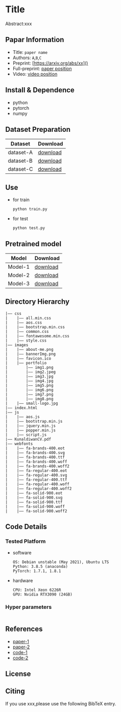 Title
===
Abstract:xxx
## Papar Information
- Title:  `paper name`
- Authors:  `A`,`B`,`C`
- Preprint: [https://arxiv.org/abs/xx]()
- Full-preprint: [paper position]()
- Video: [video position]()

## Install & Dependence
- python
- pytorch
- numpy

## Dataset Preparation
| Dataset | Download |
| ---     | ---   |
| dataset-A | [download]() |
| dataset-B | [download]() |
| dataset-C | [download]() |

## Use
- for train
  ```
  python train.py
  ```
- for test
  ```
  python test.py
  ```
## Pretrained model
| Model | Download |
| ---     | ---   |
| Model-1 | [download]() |
| Model-2 | [download]() |
| Model-3 | [download]() |


## Directory Hierarchy
```
|—— css
|    |—— all.min.css
|    |—— aos.css
|    |—— bootstrap.min.css
|    |—— common.css
|    |—— fontawesome.min.css
|    |—— style.css
|—— images
|    |—— about-me.png
|    |—— bannerImg.png
|    |—— favicon.ico
|    |—— portfolio
|        |—— img1.png
|        |—— img2.jpeg
|        |—— img3.jpg
|        |—— img4.jpg
|        |—— img5.png
|        |—— img6.png
|        |—— img7.png
|        |—— img8.png
|    |—— small-logo.jpg
|—— index.html
|—— js
|    |—— aos.js
|    |—— bootstrap.min.js
|    |—— jquery.min.js
|    |—— popper.min.js
|    |—— script.js
|—— KunaldiwanCV.pdf
|—— webfonts
|    |—— fa-brands-400.eot
|    |—— fa-brands-400.svg
|    |—— fa-brands-400.ttf
|    |—— fa-brands-400.woff
|    |—— fa-brands-400.woff2
|    |—— fa-regular-400.eot
|    |—— fa-regular-400.svg
|    |—— fa-regular-400.ttf
|    |—— fa-regular-400.woff
|    |—— fa-regular-400.woff2
|    |—— fa-solid-900.eot
|    |—— fa-solid-900.svg
|    |—— fa-solid-900.ttf
|    |—— fa-solid-900.woff
|    |—— fa-solid-900.woff2
```
## Code Details
### Tested Platform
- software
  ```
  OS: Debian unstable (May 2021), Ubuntu LTS
  Python: 3.8.5 (anaconda)
  PyTorch: 1.7.1, 1.8.1
  ```
- hardware
  ```
  CPU: Intel Xeon 6226R
  GPU: Nvidia RTX3090 (24GB)
  ```
### Hyper parameters
```
```
## References
- [paper-1]()
- [paper-2]()
- [code-1](https://github.com)
- [code-2](https://github.com)
  
## License

## Citing
If you use xxx,please use the following BibTeX entry.
```
```
